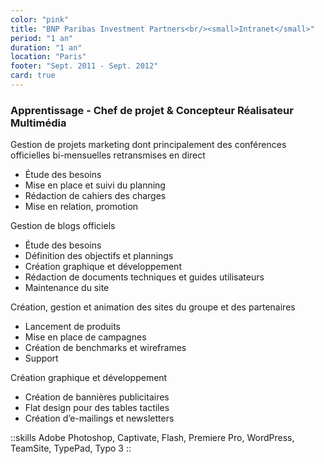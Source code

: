 ```yaml
---
color: "pink"
title: "BNP Paribas Investment Partners<br/><small>Intranet</small>"
period: "1 an"
duration: "1 an"
location: "Paris"
footer: "Sept. 2011 - Sept. 2012"
card: true
---
```


### Apprentissage - Chef de projet & Concepteur Réalisateur Multimédia

Gestion de projets marketing dont principalement des conférences officielles bi-mensuelles retransmises en direct

- Étude des besoins
- Mise en place et suivi du planning
- Rédaction de cahiers des charges
- Mise en relation, promotion

Gestion de blogs officiels

- Étude des besoins
- Définition des objectifs et plannings
- Création graphique et développement
- Rédaction de documents techniques et guides utilisateurs
- Maintenance du site

Création, gestion et animation des sites du groupe et des partenaires

- Lancement de produits
- Mise en place de campagnes
- Création de benchmarks et wireframes
- Support

Création graphique et développement

- Création de bannières publicitaires
- Flat design pour des tables tactiles
- Création d’e-mailings et newsletters

::skills
Adobe Photoshop, Captivate, Flash, Premiere Pro, WordPress, TeamSite, TypePad, Typo 3
::

